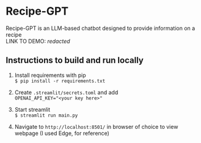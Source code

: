 # Recipe-GPT
Recipe-GPT is an LLM-based chatbot designed to provide information on a recipe\
LINK TO DEMO: *redacted*

## Instructions to build and run locally

1. Install requirements with pip\
`$ pip install -r requirements.txt`

2. Create `.streamlit/secrets.toml` and add\
`OPENAI_API_KEY="<your key here>"`

4. Start streamlit\
`$ streamlit run main.py`

5. Navigate to `http://localhost:8501/` in browser of choice to view webpage (I used Edge, for reference)
